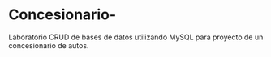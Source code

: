 # Concesionario-
Laboratorio CRUD de bases de datos utilizando MySQL para proyecto de un concesionario de autos.
